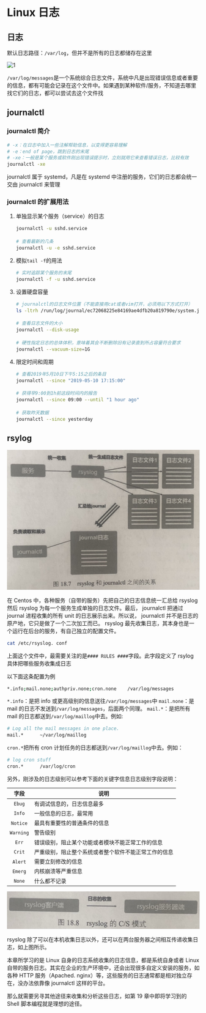 # Linux 日志

## 日志

默认日志路径：`/var/log`，但并不是所有的日志都储存在这里

![1](assets/18-01/2021-01-09-10-37-09.png)

`/var/log/messages`是一个系统综合日志文件，系统中凡是出现错误信息或者重要的信息，都有可能会记录在这个文件中。如果遇到某种软件/服务，不知道去哪里找它们的日志，都可以尝试去这个文件找

## journalctl

### journalctl 简介

```bash
# -x：在日志中加入一些注解帮助信息，以变得更容易理解
# -e：end of page，跳到日志的末尾
# -xe：一般是某个服务或软件刚出现错误提示时，立刻就用它来查看错误日志，比较有效
journalctl -xe
```

journalctl 属于 systemd，凡是在 systemd 中注册的服务，它们的日志都会统一交由 journalctl 来管理

### journalctl 的扩展用法

1. 单独显示某个服务（service）的日志

    ```bash
    journalctl -u sshd.service

    # 查看最新的几条
    journalctl -u -e sshd.service
    ```

1. 模拟`tail -f`的用法

    ```bash
    # 实时追踪某个服务的末尾
    journalctl -f -u sshd.service
    ```

1. 设置硬盘容量

    ```bash
    # journalctl的日志文件位置（不能直接用cat或者vim打开，必须用以下方式打开）
    ls -ltrh /run/log/journal/ec72068225e84169ae4dfb20a819790e/system.journal

    # 查看日志文件的大小
    journalctl --disk-usage

    # 硬性指定日志的总体体积，意味着其会不断删除旧有记录直到所占容量符合要求
    journalctl --vacuum-size=1G
    ```

1. 限定时间和周期

    ```bash
    # 查看2019年5月10日下午5:15之后的条目
    journalctl --since "2019-05-10 17:15:00"

    # 获得早9:00到1h前这段时间内的报告
    journalctl --since 09:00 --until "1 hour ago"

    # 获取昨天数据
    journalctl --since yesterday
    ```

## rsylog

![1](assets/18-01/2021-01-09-11-05-59.png)

在 Centos 中，各种服务（自带的服务）先把自己的日志信息统一汇总给 rsyslog 然后 rsyslog 为每一个服务生成单独的日志文件。最后， journalctl 把通过 journal 进程收集的所有 unit 的日志展示出来。所以说， journalctl 并不是日志的原产地，它只是做了一个二次加工而已。 rsyslog 最先收集日志，其本身也是一个运行在后台的服务，有自己独立的配置文件。

```bash
cat /etc/rsyslog. conf
```

上面这个文件中，最需要关注的是`#### RULES ####`字段。此字段定义了 rsylog 具体把哪些服务收集成日志

以下面这条配置为例

```bash
*.info;mail.none;authpriv.none;cron.none    /var/log/messages
```

`*.info`：是把 info 或更高级别的信息送往`/var/log/messages`中
`mail.none`：是 mail 的日志不发送到`/var/log/messages`，后面两个同理。
`mail.*`：是把所有 mail 的日志都送到`/var/log/maillog`中去。例如:

```bash
# Log all the mail messages in one place.
mail.*      ~/var/log/maillog
```

`cron.*`把所有 cron 计划任务的日志都送到`/var/log/maillog`中去。例如：

```bash
# log cron stuff
cron.*      /var/log/cron
```

另外，刚涉及的日志级别可以参考下面的关键字信息日志级别字段说明：

|   字段    | 说明                                                 |
| :-------: | ---------------------------------------------------- |
|  `Ebug`   | 有调试信息的，日志信息最多                           |
|  `Info`   | 一般信息的日志，最常用                               |
| `Notice`  | 最具有重要性的普通条件的信息                         |
| `Warning` | 警告级别                                             |
|   `Err`   | 错误级别，阻止某个功能或者模块不能正常工作的信息     |
|  `Crit`   | 严重级别，阻止整个系统或者整个软件不能正常工作的信息 |
|  `Alert`  | 需要立刻修改的信息                                   |
|  `Emerg`  | 内核崩溃等严重信息                                   |
|  `None`   | 什么都不记录                                         |

![1](assets/18-01/2021-01-09-11-14-18.png)

rsyslog 除了可以在本机收集日志以外，还可以在两台服务器之间相互传递收集日志，如上图所示。

本章所学习的是 Linux 自身的日志系统收集的日志信息，都是系统自身或者 Linux 自带的服务日志。其实在企业的生产环境中，还会出现很多自定义安装的服务，如各种 HTTP 服务（Apached. nginx）等，这些服务的日志通常都是相对独立存在，没办法依靠像 journalctl 这样的平台。

那么就需要另寻其他途径来收集和分析这些日志，如第 19 章中即将学习到的 Shell 脚本编程就是理想的途径。
